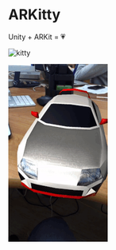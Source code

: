 # ARKitty

Unity + ARKit = 💗

![kitty](https://raw.githubusercontent.com/sokravtsov/ARKitty/master/Gifs/kitty.gif)

![car](https://raw.githubusercontent.com/sokravtsov/ARKitty/master/Gifs/car.gif)

